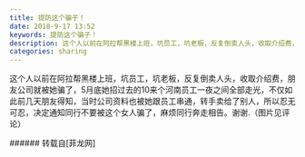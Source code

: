 ```yaml
---
title: 提防这个骗子！
date: 2018-9-17 13:52
keywords: 提防这个骗子！
description: 这个人以前在阿拉帮黑楼上班，坑员工，坑老板，反复倒卖人头，收取介绍费，朋友公司就被她骗了，5月底她招过去的10来个河南员工一夜之间全部走光，不仅如此前几天朋友得知，当时公司资料也被她跟员工串通，转手卖给了别人，所以忍无可忍，决定通知同行不要被这个女人骗了，麻烦同行奔走相告。谢谢.（图片见评论）
categories: sharing
---
```

<td class="t_f" id="postmessage_1813417">

这个人以前在阿拉帮黑楼上班，坑员工，坑老板，反复倒卖人头，收取介绍费，朋友公司就被她骗了，5月底她招过去的10来个河南员工一夜之间全部走光，不仅如此前几天朋友得知，当时公司资料也被她跟员工串通，转手卖给了别人，所以忍无可忍，决定通知同行不要被这个女人骗了，麻烦同行奔走相告。谢谢.（图片见评论）<br/>
</td>
###### 转载自[菲龙网]